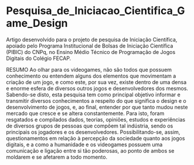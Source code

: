 # Pesquisa_de_Iniciacao_Cientifica_Game_Design
Artigo desenvolvido para o projeto de pesquisa de Iniciação Científica, apoiado pelo Programa Institucional de Bolsas de Iniciação Científica (PIBIC) do CNPq, no Ensino Médio Técnico de Programação de Jogos Digitais do Colégio FECAP.

RESUMO
Ao olhar para os videogames, não são todos que possuem conhecimento ou 
entendem alguns dos elementos que movimentam a criação de um jogo, e como este, 
por sua vez, existe dentro de uma densa e enorme esfera de diversos outros jogos e 
desenvolvedores dos mesmos. Sabendo-se disto, esta pesquisa tem como principal 
objetivo informar e transmitir diversos conhecimentos a respeito do que significa o 
design e o desenvolvimento de jogos, e, ao final, entender por que tanto mudou neste 
mercado que cresce e se altera constantemente. Para isto, foram resgatados e 
compilados dados, teorias, opiniões, estudos e experiências de diversos grupos de 
pessoas que compõem tal indústria, sendo os principais os jogadores e os 
desenvolvedores. Possibilitando-se, assim, questionamentos em relação à percepção 
da sociedade quanto aos jogos digitais, e a como a humanidade e os videogames 
possuem uma comunicação e ligação entre si tão poderosas, ao ponto de ambos se 
moldarem e se afetarem a todo momento.
